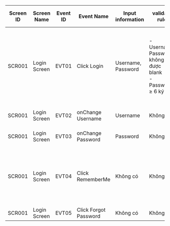 | Screen ID | Screen Name   | Event ID | Event Name   | Input information                                | validate rule                                             | Event process description                                                                                                                                 | Output Data                              | Next Screen ID   |
|-----------|--------------|----------|--------------|--------------------------------------------------|-----------------------------------------------------------|-----------------------------------------------------------------------------------------------------------------------------------------------------------|-------------------------------------------|------------------|
| SCR001    | Login Screen | EVT01    | Click Login  | Username, Password                               | - Username, Password không được blank<br>- Password ≥ 6 ký tự | 1. Kiểm tra input<br>2. Nếu hợp lệ, gửi request xác thực tới server<br>3. Nhận kết quả xác thực<br>4. Nếu thành công, chuyển màn hình, nếu lỗi thì hiển thị message | - Hiển thị message thành công/thất bại<br>- Nếu thành công chuyển sang màn hình chính | SCR002           |
| SCR001    | Login Screen | EVT02    | onChange Username | Username                                        | Không có                                                  | 1. Cập nhật giá trị Username khi người dùng thay đổi                                                                                                      | Không có                                  |                  |
| SCR001    | Login Screen | EVT03    | onChange Password | Password                                        | Không có                                                  | 1. Cập nhật giá trị Password khi người dùng thay đổi                                                                                                      | Không có                                  |                  |
| SCR001    | Login Screen | EVT04    | Click RememberMe   | Không có                                         | Không có                                                  | 1. Đổi trạng thái checkbox (checked/unchecked)<br>2. Nếu checked, lưu thông tin đăng nhập cho lần sau                                                    | - Trạng thái checkbox<br>- Lưu thông tin đăng nhập (nếu checked) |                  |
| SCR001    | Login Screen | EVT05    | Click Forgot Password | Không có                                     | Không có                                                  | 1. Chuyển sang màn hình Quên mật khẩu